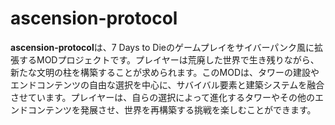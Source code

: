 # ascension-protocol
**ascension-protocol**は、7 Days to Dieのゲームプレイをサイバーパンク風に拡張するMODプロジェクトです。プレイヤーは荒廃した世界で生き残りながら、新たな文明の柱を構築することが求められます。このMODは、タワーの建設やエンドコンテンツの自由な選択を中心に、サバイバル要素と建築システムを融合させています。プレイヤーは、自らの選択によって進化するタワーやその他のエンドコンテンツを発展させ、世界を再構築する挑戦を楽しむことができます。
